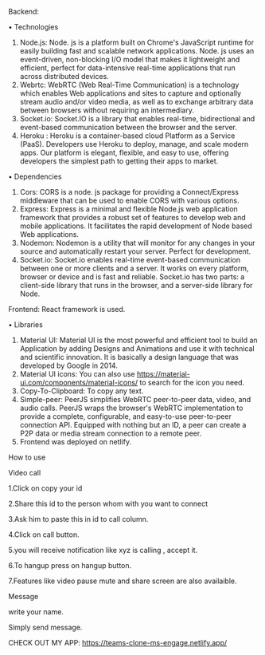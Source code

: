 Backend:

•	Technologies 
1.	Node.js: Node. js is a platform built on Chrome's JavaScript runtime for easily building fast and scalable network applications. Node. js uses an event-driven, non-blocking I/O model that makes it lightweight and efficient, perfect for data-intensive real-time applications that run across distributed devices.
2.	Webrtc: WebRTC (Web Real-Time Communication) is a technology which enables Web applications and sites to capture and optionally stream audio and/or video media, as well as to exchange arbitrary data between browsers without requiring an intermediary.
3.	Socket.io: Socket.IO is a library that enables real-time, bidirectional and event-based communication between the browser and the server.
4.	Heroku : Heroku is a container-based cloud Platform as a Service (PaaS). Developers use Heroku to deploy, manage, and scale modern apps. Our platform is elegant, flexible, and easy to use, offering developers the simplest path to getting their apps to market.

•	Dependencies
1.	Cors: CORS is a node. js package for providing a Connect/Express middleware that can be used to enable CORS with various options.
2.	Express: Express is a minimal and flexible Node.js web application framework that provides a robust set of features to develop web and mobile applications. It facilitates the rapid development of Node based Web applications.
3.	Nodemon: Nodemon is a utility that will monitor for any changes in your source and automatically restart your server. Perfect for development.
4.	Socket.io: Socket.io enables real-time event-based communication between one or more clients and a server. It works on every platform, browser or device and is fast and reliable. Socket.io has two parts: a client-side library that runs in the browser, and a server-side library for Node.

Frontend:
    React framework is used.

•	Libraries
1.	Material UI: Material UI is the most powerful and efficient tool to build an Application by adding Designs and Animations and use it with technical and scientific innovation. It is basically a design language that was developed by Google in 2014.
2.	Material UI icons: You can also use https://material-ui.com/components/material-icons/ to search for the icon you need.
3.	Copy-To-Clipboard: To copy any text.
4.	Simple-peer: PeerJS simplifies WebRTC peer-to-peer data, video, and audio calls. PeerJS wraps the browser's WebRTC implementation to provide a complete, configurable, and easy-to-use peer-to-peer connection API. Equipped with nothing but an ID, a peer can create a P2P data or media stream connection to a remote peer.
5.	Frontend was deployed on netlify.


How to use

Video call

1.Click on copy your id

2.Share this id to the person whom with you want to connect

3.Ask him to paste this in id to call column.

4.Click on call button.

5.you will receive notification like xyz is calling , accept it.

6.To hangup press on hangup button.

7.Features like video pause mute and share screen are also availaible.

Message

write your name.

Simply send message.



CHECK OUT MY APP: https://teams-clone-ms-engage.netlify.app/
